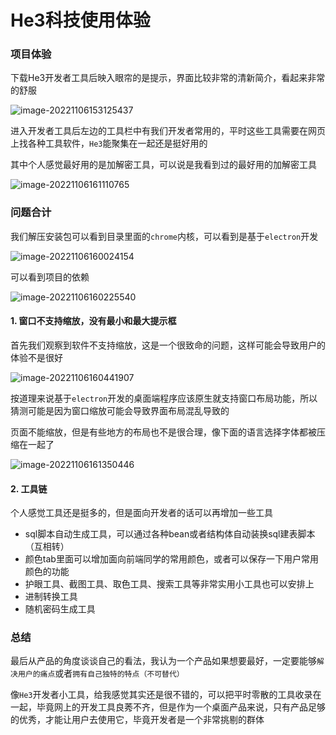# He3科技使用体验

### 项目体验

下载He3开发者工具后映入眼帘的是提示，界面比较非常的清新简介，看起来非常的舒服

![image-20221106153125437](https://cdn.fengxianhub.top/resources-master/202211061531707.png)

进入开发者工具后左边的工具栏中有我们开发者常用的，平时这些工具需要在网页上找各种工具软件，`He3`能聚集在一起还是挺好用的

其中个人感觉最好用的是加解密工具，可以说是我看到过的最好用的加解密工具

![image-20221106161110765](https://cdn.fengxianhub.top/resources-master/202211061611883.png)

### 问题合计

我们解压安装包可以看到目录里面的`chrome`内核，可以看到是基于`electron`开发

![image-20221106160024154](https://cdn.fengxianhub.top/resources-master/202211061600311.png)

可以看到项目的依赖

![image-20221106160225540](https://cdn.fengxianhub.top/resources-master/202211061602612.png)

#### 1. 窗口不支持缩放，没有最小和最大提示框

首先我们观察到软件不支持缩放，这是一个很致命的问题，这样可能会导致用户的体验不是很好

![image-20221106160441907](https://cdn.fengxianhub.top/resources-master/202211061604961.png)

按道理来说基于`electron`开发的桌面端程序应该原生就支持窗口布局功能，所以猜测可能是因为窗口缩放可能会导致界面布局混乱导致的

页面不能缩放，但是有些地方的布局也不是很合理，像下面的语言选择字体都被压缩在一起了

![image-20221106161350446](https://cdn.fengxianhub.top/resources-master/202211061613627.png)

#### 2. 工具链

个人感觉工具还是挺多的，但是面向开发者的话可以再增加一些工具

- sql脚本自动生成工具，可以通过各种bean或者结构体自动装换sql建表脚本（互相转）
- 颜色tab里面可以增加面向前端同学的常用颜色，或者可以保存一下用户常用颜色的功能
- 护眼工具、截图工具、取色工具、搜索工具等非常实用小工具也可以安排上
- 进制转换工具
- 随机密码生成工具

### 总结

最后从产品的角度谈谈自己的看法，我认为一个产品如果想要最好，一定要能够`解决用户的痛点`或者`拥有自己独特的特点（不可替代）`

像`He3`开发者小工具，给我感觉其实还是很不错的，可以把平时零散的工具收录在一起，毕竟网上的开发工具良莠不齐，但是作为一个桌面产品来说，只有产品足够的优秀，才能让用户去使用它，毕竟开发者是一个非常挑剔的群体



